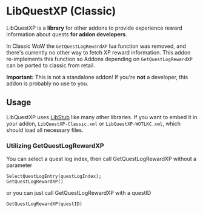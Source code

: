 # LibQuestXP (Classic)

LibQuestXP is a **library** for other addons to provide experience reward information about quests **for addon developers**.

In Classic WoW the ```GetQuestLogRewardXP``` lua function was removed, and there's currently no other way to fetch XP reward information. This addon re-implements this function so Addons depending on ```GetQuestLogRewardXP``` can be ported to classic from retail.

**Important:** This is not a standalone addon! If you're **not** a developer, this addon is probably no use to you.

## Usage

LibQuestXP uses [LibStub](https://www.wowace.com/projects/libstub "LibStub") like many other libraries. If you want to embed it in your addon, ```LibQuestXP-Classic.xml``` or ```LibQuestXP-WOTLKC.xml```, which should load all necessary files.

### Utilizing GetQuestLogRewardXP

You can select a quest log index, then call GetQuestLogRewardXP without a parameter

```
SelectQuestLogEntry(questLogIndex);
GetQuestLogRewardXP()
```

or you can just call GetQuestLogRewardXP with a questID

```
GetQuestLogRewardXP(questID)
```
